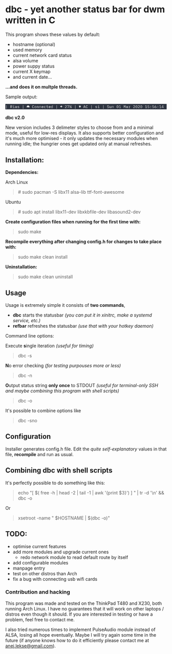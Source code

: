 # dbc - yet another status bar for dwm written in C

This program shows these values by default:

- hostname (optional)
- used memory
- current network card status
- alsa volume
- power suppy status
- current X keymap
- and current date...

**...and does it on multple threads.**


Sample output:

![alt text](https://github.com/anejl/dbc/blob/master/demo.png "Sample output")

**dbc v2.0**

New version includes 3 delimeter styles to choose from and a minimal mode, useful for low-res displays. It also supports better configuration and it's much more optimised - it only updates the necessary modules when running idle; the hungrier ones get updated only at manual refreshes.

## Installation:

**Dependencies:**

Arch Linux

> \# sudo pacman -S libx11 alsa-lib ttf-font-awesome

Ubuntu

> \# sudo apt install libx11-dev libxkbfile-dev libasound2-dev


**Create configuration files when running for the first time with:**

> sudo make

**Recompile everything after changing config.h for changes to take place with:**

> sudo make clean install

**Uninstallation:**

> sudo make clean uninstall

## Usage

Usage is extremely simple it consists of **two commands**, 

- **dbc** starts the statusbar *(you can put it in xinitrc, make a systemd service, etc.)*
- **refbar** refreshes the statusbar *(use that with your hotkey daemon)*

Command line options:

Execute **s**ingle iteration *(useful for timing)*

> dbc -s

**N**o error checking *(for testing purpouses more or less)*

> dbc -n

**O**utput status string **only once** to STDOUT *(useful for terminal-only SSH and maybe combining this program with shell scripts)*

> dbc -o

It's possible to combine options like

> dbc -sno

## Configuration

Installer generates config.h file. Edit the *quite self-explanatory* values in that file, **recompile** and run as usual.

## Combining dbc with shell scripts

It's perfectly possible to do something like this:

> echo "[ $( free -h | head -2 | tail -1 | awk '{print $3}') ] " | tr -d '\n' && dbc -o

Or

> xsetroot -name " $HOSTNAME | $(dbc -o)"

## TODO:

- optimise current features 
- add more modules and upgrade current ones
	- redo network module to read default route by itself 
- add configurable modules
- manpage entry
- test on other distros than Arch
- fix a bug with connecting usb wifi cards

### Contribution and hacking

This program was made and tested on the ThinkPad T480 and X230, both running Arch Linux. I have no guarantees that it will work on other laptops / distros even though it should. If you are interested in testing or have a problem, feel free to contact me.

I also tried numerous times to implement PulseAudio module instead of ALSA, losing all hope eventually. Maybe I will try again some time in the future (if anyone knows how to do it efficiently please contact me at anej.lekse@gmail.com).
